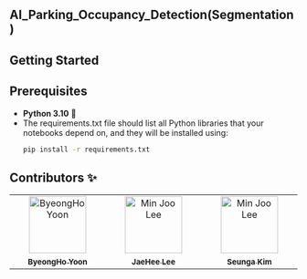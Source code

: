 ## AI_Parking_Occupancy_Detection(Segmentation)


## Getting Started

## Prerequisites
- **Python 3.10** 🐍
- The requirements.txt file should list all Python libraries that your notebooks depend on, and they will be installed using:
    ```bash
    pip install -r requirements.txt
    ```

## Contributors ✨
<table>
    <tbody>
        <tr>
            <td align="center" valign="top" width="14.28%"><a href="https://github.com/rwambangho"><img src="https://avatars.githubusercontent.com/u/121777977?v=4" width="100px;" alt="ByeongHo Yoon"><br/><sub><b>ByeongHo Yoon</b></ub><a><br/>
            <td align="center" valign="top" width="14.28%"><a href="https://github.com/JaeHeeLE"><img src="https://avatars.githubusercontent.com/u/153152453?v=4" width="100px;" alt="Min Joo Lee"><br/><sub><b>JaeHee Lee</b></ub><a><br/>
            <td align="center" valign="top" width="14.28%"><a href="https://github.com/sinya3558"><img src="https://avatars.githubusercontent.com/u/70243358?v=4" width="100px;" alt="Min Joo Lee"><br/><sub><b>Seunga Kim</b></ub><a><br/>
        </tr>
    </tbody>
</table>

